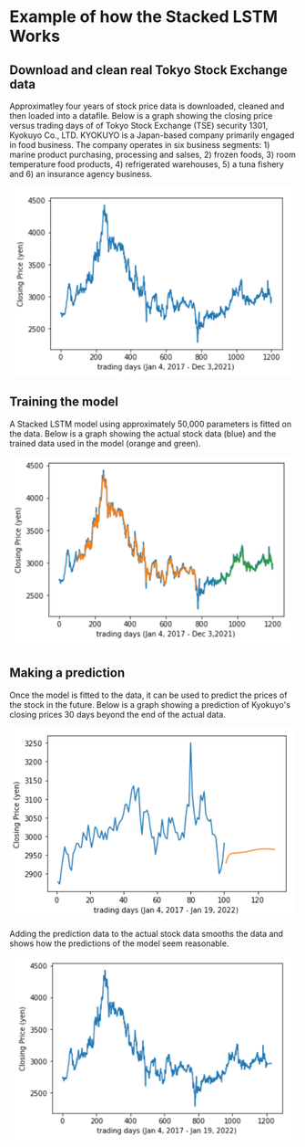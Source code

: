 # Example of how the Stacked LSTM Works
## Download and clean real Tokyo Stock Exchange data
Approximatley four years of stock price data is downloaded, cleaned and then loaded into a datafile.  Below is a graph showing the closing price versus trading days of of Tokyo Stock Exchange (TSE) security 1301, Kyokuyo Co., LTD.  KYOKUYO is a Japan-based company primarily engaged in food business. The company operates in six business segments: 1) marine product purchasing, processing and salses,  2) frozen foods, 3) room temperature food products, 4) refrigerated warehouses, 5) a tuna fishery and 6) an insurance agency business.
 
![Actual closing price data of TSE Security 1301](screenshots/tse1301_actual.png)

## Training the model
A Stacked LSTM model using approximately 50,000 parameters is fitted on the data.  Below is a graph showing the actual stock data (blue) and the trained data used in the model (orange and green).  

![Actual closing price data of TSE Security 1301](screenshots/tse1301_actual_model.png)

## Making a prediction
Once the model is fitted to the data, it can be used to predict the prices of the stock in the future.  Below is a graph showing a prediction of Kyokuyo's closing prices 30 days beyond the end of the actual data.  

![30 day stock price prediction of TSE Security 1301](screenshots/tse1301_30dayprediction.png)

Adding the prediction data to the actual stock data smooths the data and shows how the predictions of the model seem reasonable.

![actual data and 30 day prediction data combined for TSE Security 1301](screenshots/tse1301_prediction_smoothed.png)

